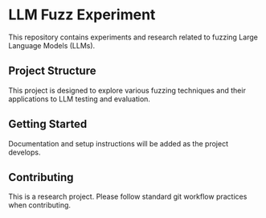 # LLM Fuzz Experiment

This repository contains experiments and research related to fuzzing Large Language Models (LLMs).

## Project Structure

This project is designed to explore various fuzzing techniques and their applications to LLM testing and evaluation.

## Getting Started

Documentation and setup instructions will be added as the project develops.

## Contributing

This is a research project. Please follow standard git workflow practices when contributing.
